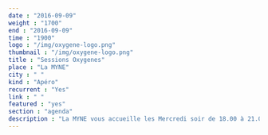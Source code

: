 ```yaml
---
date : "2016-09-09"
weight : "1700"
end : "2016-09-09"
time : "1900"
logo : "/img/oxygene-logo.png"
thumbnail : "/img/oxygene-logo.png"
title : "Sessions Oxygenes"
place : "La MYNE"
city : " "
kind : "Apéro"
recurrent : "Yes"
link : " "
featured : "yes"
section : "agenda"
description : "La MYNE vous accueille les Mercredi soir de 18.00 à 21.00 lors de nos ouvertures Ox[Y]Gen. Vous trouverez toujours quelqu'un pour vous faire découvrir nos activités et qui nous sommes."
---
```

